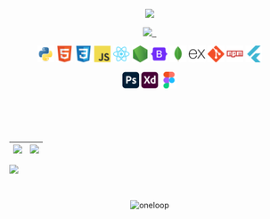 <p align="center">
  <img src="https://raw.githubusercontent.com/one-loop/one-loop/master/img/profile2.gif"/>
</p>

<p align="center">
 <a target="_blank" href=https://github.com/one-loop>
  <img src=https://img.shields.io/github/followers/one-loop?label=follow%20me&style=social />
  &nbsp;
</a>
</p>

<p align="center">
<img src=https://raw.githubusercontent.com/devicons/devicon/master/icons/python/python-original.svg alt=python width="30" height="30"/>
<img src=https://raw.githubusercontent.com/devicons/devicon/master/icons/html5/html5-original.svg alt=html5 width="30" height="30"/>
<img src=https://raw.githubusercontent.com/devicons/devicon/master/icons/css3/css3-original.svg alt=css3 width="30" height="30"/>
<img src=https://raw.githubusercontent.com/devicons/devicon/master/icons/javascript/javascript-original.svg alt=javascript width="30" height="30"/>
<img src=https://raw.githubusercontent.com/devicons/devicon/master/icons/react/react-original.svg alt=react width="30" height="30"/>
<img src=https://raw.githubusercontent.com/devicons/devicon/master/icons/nodejs/nodejs-original.svg alt=nodejs width="30" height="30"/>
<img src="https://github.com/devicons/devicon/blob/master/icons/bootstrap/bootstrap-plain.svg" alt=bootstrap width="30" height="30"/>
<img src=https://raw.githubusercontent.com/devicons/devicon/master/icons/mongodb/mongodb-original.svg alt=mongodb width="30" height="30"/>
<img src=https://raw.githubusercontent.com/devicons/devicon/master/icons/express/express-original.svg alt=express width="30" height="30"/>
<img src=https://raw.githubusercontent.com/devicons/devicon/master/icons/git/git-original.svg alt=git width="30" height="30"/>
<img alt="NPM" width="30px" src="https://github.com/devicons/devicon/blob/master/icons/npm/npm-original-wordmark.svg" />
<img alt="Flutter" width="30px" src="https://github.com/devicons/devicon/blob/master/icons/flutter/flutter-plain.svg" />
</p>

<p align="center">
<img alt="Adobe Photoshop" width="30px" src="https://github.com/devicons/devicon/blob/master/icons/photoshop/photoshop-plain.svg" />
<img alt="Adobe XD" width="30px" src="https://github.com/devicons/devicon/blob/master/icons/xd/xd-plain.svg" />
<img alt="Flutter" width="30px" src="https://github.com/devicons/devicon/blob/master/icons/figma/figma-original.svg" />
</p>

<br><br>

<br>

|![](https://github-readme-stats.vercel.app/api?username=one-loop&&show_icons=true&title_color=ffffff&icon_color=bb2acf&text_color=daf7dc&bg_color=151515)|![](https://github-readme-stats.vercel.app/api/top-langs/?username=one-loop&layout=compact&theme=tokyonight&langs_count=10)|
|-|-|

![](https://activity-graph.herokuapp.com/graph?username=one-loop&theme=redical)

<br>
<p align="center"><p align="center"> <img src="https://komarev.com/ghpvc/?username=one-loop" alt="oneloop"/> </p>  </p>
<br>
